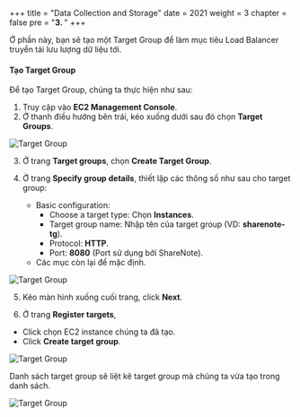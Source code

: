 +++
title = "Data Collection and Storage"
date = 2021
weight = 3
chapter = false
pre = "<b>3. </b>"
+++

Ở phần này, bạn sẽ tạo một Target Group để làm mục tiêu Load Balancer truyển tải lưu lượng dữ liệu tới.

#### Tạo Target Group

Để tạo Target Group, chúng ta thực hiện như sau:

1. Truy cập vào **EC2 Management Console**.
2. Ở thanh điều hướng bên trái, kéo xuống dưới sau đó chọn **Target Groups**.

![Target Group](/images/asg/023.png?width=90pc)

3. Ở trang **Target groups**, chọn **Create Target Group**.

4. Ở trang **Specify group details**, thiết lập các thông số như sau cho target group:
   - Basic configuration:
     - Choose a target type: Chọn **Instances**.
     - Target group name: Nhập tên của target group (VD: **sharenote-tg**).
     - Protocol: **HTTP**.
     - Port: **8080** (Port sử dụng bởi ShareNote).
   - Các mục còn lại để mặc định.

![Target Group](/images/asg/024.png?width=90pc)

5. Kéo màn hình xuống cuối trang, click **Next**.

6. Ở trang **Register targets**,

- Click chọn EC2 instance chúng ta đã tạo.
- Click **Create target group**.

![Target Group](/images/asg/024-2.png?width=90pc)

Danh sách target group sẽ liệt kê target group mà chúng ta vừa tạo trong danh sách.

![Target Group](/images/asg/025.png?width=90pc)
